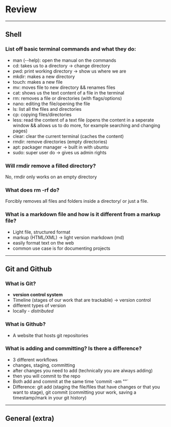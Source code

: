 # Review

---

## Shell

### List off basic terminal commands and what they do:

- man (--help): open the manual on the commands
- cd: takes us to a directory -> change directory
- pwd: print working directory -> show us where we are
- mkdir: makes a new directory
- touch: makes a new file
- mv: moves file to new directory && renames files
- cat: shows us the text content of a file in the terminal
- rm: removes a file or directories (with flags/options)
- nano: editing the file/opening the file
- ls: list all the files and directories
- cp: copying files/directories
- less: read the content of a text file (opens the content in a seperate window && allows us to do more, for example searching and changing pages)
- clear: clear the current terminal (caches the content)
- rmdir: remove directories (empty directories)
- apt: packager manager -> built in with ubuntu
- sudo: super user do -> gives us admin rights

### Will rmdir remove a filled directory?

No, rmdir only works on an empty directory

### What does rm -rf do?

Forcibly removes all files and folders inside a directory/ or just a file.

### What is a markdown file and how is it different from a markup file?

- Light file, structured format
- markup (HTML/XML) -> light version markdown (md)
- easily format text on the web
- common use case is for documenting projects

---

## Git and Github

### What is Git?

- **version control system**
- Timeline (stages of our work that are trackable) -> version control
- different types of version
- locally - _distributed_

### What is Github?

- A website that hosts git repositories

### What is adding and committing? Is there a difference?

- 3 different workflows
- changes, staging, committing
- after changes you need to add (technically you are always adding)
- then you will commit to the repo
- Both add and commit at the same time 'commit -am ""`
- Difference: git add (staging the file/files that have changes or that you want to stage), git commit (committing your work, saving a timestamp/mark in your git history)

---

## General (extra)
